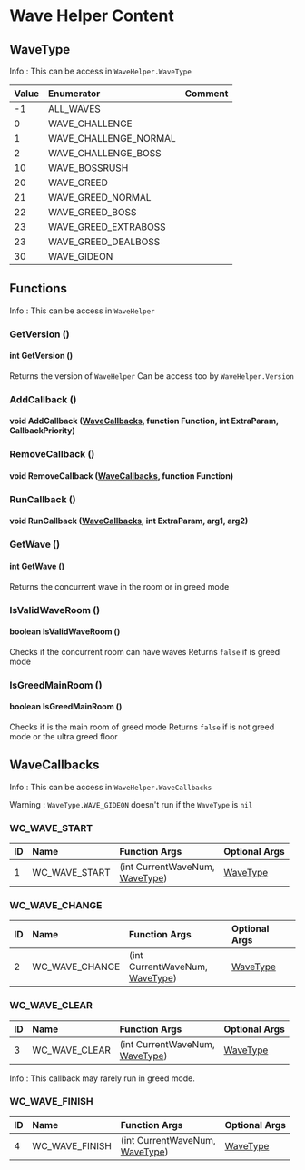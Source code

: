 # Wave Helper Content


## WaveType

Info : This can be access in `WaveHelper.WaveType`


|Value|Enumerator|Comment|
|:--|:--|:--|
|-1 |ALL_WAVES |  |
|0 |WAVE_CHALLENGE |  |
|1 |WAVE_CHALLENGE_NORMAL |  |
|2 |WAVE_CHALLENGE_BOSS |  |
|10 |WAVE_BOSSRUSH |  |
|20 |WAVE_GREED |  |
|21 |WAVE_GREED_NORMAL |  |
|22 |WAVE_GREED_BOSS |  |
|23 |WAVE_GREED_EXTRABOSS |  |
|23 |WAVE_GREED_DEALBOSS |  |
|30 |WAVE_GIDEON |  |


## Functions

Info : This can be access in `WaveHelper`


### GetVersion ()
#### int GetVersion ()
Returns the version of `WaveHelper`
Can be access too by `WaveHelper.Version`


### AddCallback ()
#### void AddCallback ([WaveCallbacks](README.md#wavecallbacks), function Function, int ExtraParam, CallbackPriority)


### RemoveCallback ()
#### void RemoveCallback ([WaveCallbacks](README.md#wavecallbacks), function Function)


### RunCallback ()
#### void RunCallback ([WaveCallbacks](README.md#wavecallbacks), int ExtraParam, arg1, arg2)


### GetWave ()
#### int GetWave ()
Returns the concurrent wave in the room or in greed mode


### IsValidWaveRoom ()
#### boolean IsValidWaveRoom ()
Checks if the concurrent room can have waves
Returns `false` if is greed mode


### IsGreedMainRoom ()
#### boolean IsGreedMainRoom ()
Checks if is the main room of greed mode
Returns `false` if is not greed mode or the ultra greed floor



## WaveCallbacks

Info : This can be access in `WaveHelper.WaveCallbacks`

Warning : `WaveType.WAVE_GIDEON` doesn't run if the `WaveType` is `nil` 


### WC_WAVE_START

|ID|Name|Function Args|Optional Args|
|:--|:--|:--|:--|
|1 |WC_WAVE_START | (int CurrentWaveNum, <br>[WaveType](README.md#wavetype)) | [WaveType](README.md#wavetype) |


### WC_WAVE_CHANGE

|ID|Name|Function Args|Optional Args|
|:--|:--|:--|:--|
|2 |WC_WAVE_CHANGE | (int CurrentWaveNum, <br>[WaveType](README.md#wavetype)) | [WaveType](README.md#wavetype) |


### WC_WAVE_CLEAR

|ID|Name|Function Args|Optional Args|
|:--|:--|:--|:--|
|3 |WC_WAVE_CLEAR | (int CurrentWaveNum, <br>[WaveType](README.md#wavetype)) | [WaveType](README.md#wavetype) |

Info : This callback may rarely run in greed mode.


### WC_WAVE_FINISH

|ID|Name|Function Args|Optional Args|
|:--|:--|:--|:--|
|4 |WC_WAVE_FINISH | (int CurrentWaveNum, <br>[WaveType](README.md#wavetype)) | [WaveType](README.md#wavetype) |



